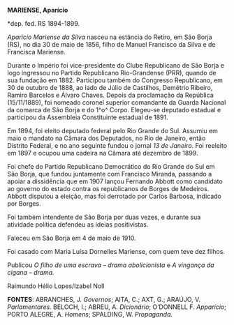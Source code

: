 **MARIENSE, Aparício**

\*dep. fed. RS 1894-1899.

*Aparício Mariense da Silva* nasceu na estância do Retiro, em São Borja
(RS), no dia 30 de maio de 1856, filho de Manuel Francisco da Silva e de
Francisca Mariense.

Durante o Império foi vice-presidente do Clube Republicano de São Borja
e logo ingressou no Partido Republicano Rio-Grandense (PRR), quando de
sua fundação em 1882. Participou também do Congresso Republicano, em 30
de outubro de 1888, ao lado de Júlio de Castilhos, Demétrio Ribeiro,
Ramiro Barcelos e Álvaro Chaves. Depois da proclamação da República
(15/11/1889), foi nomeado coronel superior comandante da Guarda Nacional
da comarca de São Borja e do 1^o^ Corpo. Elegeu-se deputado estadual e
participou da Assembleia Constituinte estadual de 1891.

Em 1894, foi eleito deputado federal pelo Rio Grande do Sul. Assumiu em
maio o mandato na Câmara dos Deputados, no Rio de Janeiro, então
Distrito Federal, e no ano seguinte fundou o jornal *13 de Janeiro*. Foi
reeleito em 1897 e ocupou uma cadeira na Câmara até dezembro de 1899.

Foi chefe do Partido Republicano Democrático do Rio Grande do Sul em São
Borja, que fundou juntamente com Francisco Miranda, passando a apoiar a
dissidência que em 1907 lançou Fernando Abbott como candidato ao governo
do estado contra os republicanos de Borges de Medeiros. Abbott disputou
a eleição, mas foi derrotado por Carlos Barbosa, indicado por Borges.

Foi também intendente de São Borja por duas vezes, e durante sua
atividade política defendeu as ideias positivistas.

Faleceu em São Borja em 4 de maio de 1910.

Foi casado com Maria Luísa Dornelles Mariense, com quem teve dez filhos.

Publicou *O filho de uma escrava – drama abolicionista* e *A vingança da
cigana – drama.*

Raimundo Hélio Lopes/Izabel Noll

**FONTES**: ABRANCHES, J. *Governos*; AITA, C.; AXT, G.; ARAÚJO, V.
*Parlamentares.* BELOCH, I.; ABREU, A. *Dicionário*; O’DONNELL F.
*Apparício*; PORTO ALEGRE, A. *Homens*; SPALDING, W. *Propaganda.*
